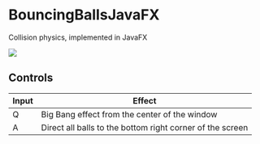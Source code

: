 # BouncingBallsJavaFX
Collision physics, implemented in JavaFX

![](img/demo.gif)

## Controls
| Input | Effect                                                    |
|---    |-----------------------------------------------------------|
| Q     | Big Bang effect from the center of the window             |
| A     | Direct all balls to the bottom right corner of the screen |
